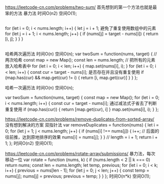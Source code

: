 https://leetcode-cn.com/problems/two-sum/
首先想到的第一个方法也就是最笨的方法
暴力法
时间O(n2) 空间O(1);
##
for (let i = 0; i < nums.length; i++) {
  let j = i + 1;
  避免了重复使用数组中的元素
  for (let j = i + 1; i < nums.length; j++) {
    if (nums[j] = target - nums[i]) {
      return [i, j];
    }
  }
}
##

哈希两次遍历法
时间O(n) 空间O(n);
var twoSum = function(nums, target) {
    // 两次哈希
    const map = new Map();
    const len = nums.length;
    // 把所有的元素放入哈希表中
    for (let i = 0; i < len; i++) {
        map.set(nums[i], i);
    }
    for (let i = 0; i < len; i++) {
        const cur = target - nums[i];
        是否存在并且没有重复使用
        if (map.has(cur) && map.get(cur) != i) {
            return [i, map.get(cur)]
        }
    }
};

哈希一次遍历法
时间O(n) 空间O(n);

var twoSum = function(nums, target) {
    const map = new Map();
    for (let i = 0; i < nums.length; i++) {
        const cur = target - nums[i];
        通过减法式子省去了判断重复使用
        if (map.has(cur)) {
            return [map.get(cur), i]
        }
        map.set(nums[i], i);
    }
};

https://leetcode-cn.com/problems/remove-duplicates-from-sorted-array/
没有想到解决的方案
双指针法
var removeDuplicates = function(nums) {
    let i = 0;
    for (let j = 1; j < nums.length; j++) {
        if (nums[i] !== nums[j]) {
            i++;
            // 后面的往前推，达到原地排序的效果
            nums[i] = nums[j];
        }
    }
    // length = i + 1;
    return i + 1;
};
时间O(n2) 空间O(1);

https://leetcode-cn.com/problems/rotate-array/submissions/
暴力法，每次移动一位
var rotate = function (nums, k) {
  if (nums.length < 2 || k === 0) return nums;
  const len = nums.length;
  let temp, previous;
  for (let i = 0; i < k; i++) {
    previous = nums[len - 1];
    for (let j = 0; j < len; j++) {
      const temp = nums[j];
      nums[j] = previous;
      previous = temp;
    }
  }
};
时间O(n*k) 空间O(1);
